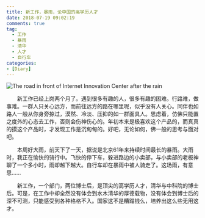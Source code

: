 ```yaml
---
title: 新工作，暴雨，论中国的高学历人才
date: 2018-07-19 09:02:19
comments: true
tag: 
  - 工作
  - 暴雨
  - 清华
  - 人才
  - 自行车
categories:
- [Diary]
---
```


![The road in front of Internet Innovation Center after the rain](http://oss.xknife.net/The_road_in_front_of_Internet_Innovation_Center_after_the_rain.jpg)

　　新工作已经上岗两个月了。遇到很多有趣的人，很多有趣的困难。行路难，做事难。一群人只关心远方，而前往远方的路在哪里呢，似乎没有人关心。同伴也如路人一般从你身旁掠过，漠然、冷淡、压抑的如一群面具人。思虑着，仿佛只能置之度外的心态去工作，否则会伤神伤心的。年初本来是极喜欢这个产品的，而真真的摸这个产品时，才发现工作是沉甸甸的。好吧，无论如何，佛一般的思考与面对吧。

　　本周好大雨，前天下了一天，据说是北京61年来持续时间最长的暴雨。大雨时，我正在愉快的骑行中。飞快的停下车，躲进路边的小卖部，与小卖部的老板神聊了一个多小时，雨却越下越大。自行车却在暴雨中被人骑走了。这场雨，有意思……

　　新工作，一个部门，两位博士后，是顶尖的高学历人才，清华与中科院的博士后。可是，在工作中却全然没有体会到水木清华的厚德载物，没有体会到博士后的深不可测，只能感受到各种格格不入。国家这不是糟蹋钱么，培养出这么些无用这才。